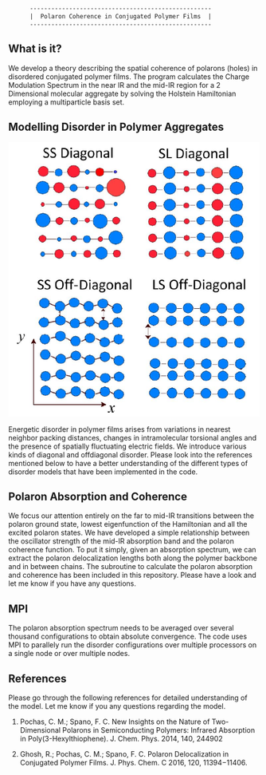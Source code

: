     
          ---------------------------------------------------
          |  Polaron Coherence in Conjugated Polymer Films  |
          ---------------------------------------------------

What is it?
-----------

We develop a theory describing the spatial coherence of polarons (holes) in disordered conjugated polymer films. The program calculates the Charge Modulation Spectrum in the near IR and the mid-IR region for a 2 Dimensional molecular aggregate by solving the Holstein Hamiltonian employing a multiparticle basis set. 

Modelling Disorder in Polymer Aggregates
----------------------------------------

![](disorder.JPG)

Energetic disorder in polymer films arises from variations in nearest neighbor packing distances, changes in intramolecular torsional angles and the presence of spatially fluctuating electric fields. We introduce various kinds of diagonal and offdiagonal disorder. Please look into the references mentioned below to have a better understanding of the different types of disorder models that have been implemented in the code. 


Polaron Absorption and Coherence 
----------------------------------------

We focus our attention entirely on the far to mid-IR transitions between the polaron ground state, lowest eigenfunction of the Hamiltonian and all the excited polaron states. We have developed a simple relationship between the oscillator strength of the mid-IR absorption band and the polaron coherence function. To put it simply, given an absorption spectrum, we can extract the polaron delocalization lengths both along the polymer backbone and in between chains. The subroutine to calculate the polaron absorption and coherence has been included in this repository. Please have a look and let me know if you have any questions.

MPI  
----

The polaron absorption spectrum needs to be averaged over several thousand configurations to obtain absolute convergence. The code uses MPI to parallely run the disorder configurations over multiple processors on a single node or over multiple nodes.

    
References
----------

Please go through the following references for detailed understanding of the model. Let me know if you any questions regarding the model.

1. Pochas, C. M.; Spano, F. C. New Insights on the Nature of Two-Dimensional Polarons in Semiconducting Polymers: Infrared
Absorption in Poly(3-Hexylthiophene). J. Chem. Phys. 2014, 140, 244902

2. Ghosh, R.; Pochas, C. M.; Spano, F. C. Polaron Delocalization in Conjugated Polymer Films. J. Phys. Chem. C 2016, 120, 11394−11406.
